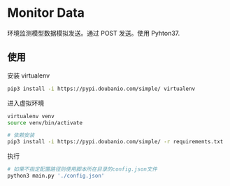 # Monitor Data

环境监测模型数据模拟发送。通过 POST 发送。使用 Pyhton37.

## 使用

安装 virtualenv

```bash
pip3 install -i https://pypi.doubanio.com/simple/ virtualenv
```

进入虚拟环境

```bash
virtualenv venv
source venv/bin/activate

# 依赖安装
pip3 install -i https://pypi.doubanio.com/simple/ -r requirements.txt
```

执行

```bash
# 如果不指定配置路径则使用脚本所在目录的config.json文件
python3 main.py './config.json'
```
